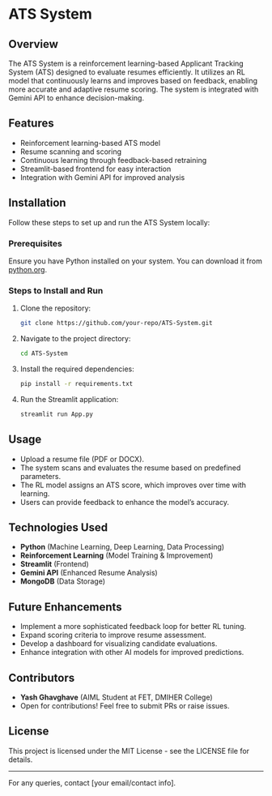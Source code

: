 # ATS System

## Overview
The ATS System is a reinforcement learning-based Applicant Tracking System (ATS) designed to evaluate resumes efficiently. It utilizes an RL model that continuously learns and improves based on feedback, enabling more accurate and adaptive resume scoring. The system is integrated with Gemini API to enhance decision-making.

## Features
- Reinforcement learning-based ATS model
- Resume scanning and scoring
- Continuous learning through feedback-based retraining
- Streamlit-based frontend for easy interaction
- Integration with Gemini API for improved analysis

## Installation
Follow these steps to set up and run the ATS System locally:

### Prerequisites
Ensure you have Python installed on your system. You can download it from [python.org](https://www.python.org/).

### Steps to Install and Run
1. Clone the repository:
   ```sh
   git clone https://github.com/your-repo/ATS-System.git
   ```
2. Navigate to the project directory:
   ```sh
   cd ATS-System
   ```
3. Install the required dependencies:
   ```sh
   pip install -r requirements.txt
   ```
4. Run the Streamlit application:
   ```sh
   streamlit run App.py
   ```

## Usage
- Upload a resume file (PDF or DOCX).
- The system scans and evaluates the resume based on predefined parameters.
- The RL model assigns an ATS score, which improves over time with learning.
- Users can provide feedback to enhance the model’s accuracy.

## Technologies Used
- **Python** (Machine Learning, Deep Learning, Data Processing)
- **Reinforcement Learning** (Model Training & Improvement)
- **Streamlit** (Frontend)
- **Gemini API** (Enhanced Resume Analysis)
- **MongoDB** (Data Storage)

## Future Enhancements
- Implement a more sophisticated feedback loop for better RL tuning.
- Expand scoring criteria to improve resume assessment.
- Develop a dashboard for visualizing candidate evaluations.
- Enhance integration with other AI models for improved predictions.

## Contributors
- **Yash Ghavghave** (AIML Student at FET, DMIHER College)
- Open for contributions! Feel free to submit PRs or raise issues.

## License
This project is licensed under the MIT License - see the LICENSE file for details.

---
For any queries, contact [your email/contact info].

